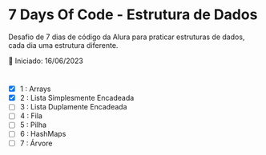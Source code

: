 # 7 Days Of Code - Estrutura de Dados 

Desafio de 7 dias de código da Alura para praticar estruturas de dados, cada dia uma estrutura diferente.

📅 Iniciado: 16/06/2023
#

- [x] 1 : Arrays 
- [x] 2 : Lista Simplesmente Encadeada
- [ ] 3 : Lista Duplamente Encadeada
- [ ] 4 : Fila
- [ ] 5 : Pilha
- [ ] 6 : HashMaps
- [ ] 7 : Árvore
